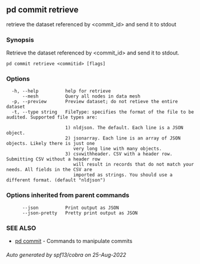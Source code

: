 ## pd commit retrieve

retrieve the dataset referenced by <commit_id> and send it to stdout

### Synopsis

Retrieve the dataset referenced by <commit_id> and send it to stdout.

```
pd commit retrieve <commitid> [flags]
```

### Options

```
  -h, --help          help for retrieve
      --mesh          Query all nodes in data mesh
  -p, --preview       Preview dataset; do not retieve the entire dataset
  -t, --type string   FileType: specifies the format of the file to be audited. Supported file types are:
                      
                      1) nldjson. The default. Each line is a JSON object.
                      2) jsonarray. Each line is an array of JSON objects. Likely there is just one
                         very long line with many objects.
                      3) csvwithheader. CSV with a header row. Submitting CSV without a header row
                         will result in records that do not match your needs. All fields in the CSV are
                         imported as strings. You should use a different format. (default "nldjson")
```

### Options inherited from parent commands

```
      --json          Print output as JSON
      --json-pretty   Pretty print output as JSON
```

### SEE ALSO

* [pd commit](/docs/commands/pd_commit.html)	 - Commands to manipulate commits

###### Auto generated by spf13/cobra on 25-Aug-2022

